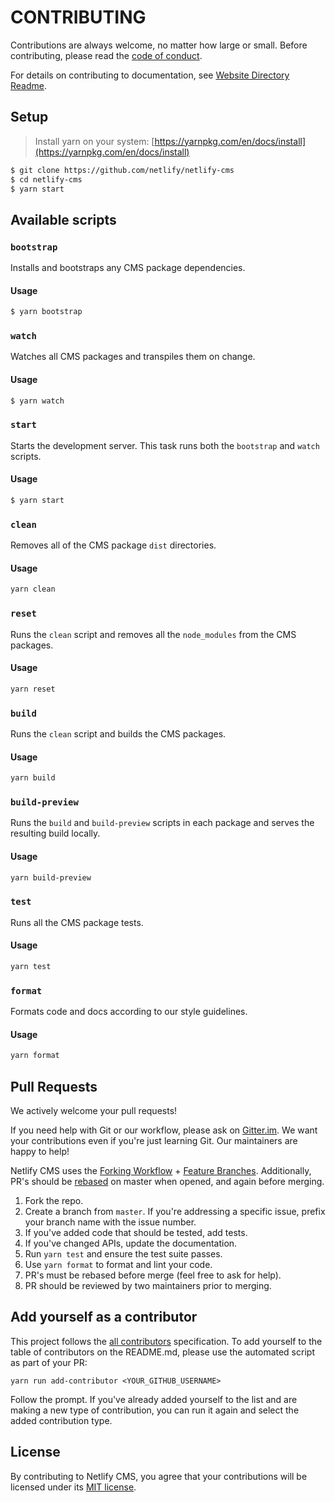 # CONTRIBUTING

Contributions are always welcome, no matter how large or small. Before contributing,
please read the [code of conduct](CODE_OF_CONDUCT.md).

For details on contributing to documentation, see [Website Directory Readme](https://github.com/netlify/netlify-cms/blob/master/website/README.md).

## Setup

> Install yarn on your system: [https://yarnpkg.com/en/docs/install](https://yarnpkg.com/en/docs/install)

```sh
$ git clone https://github.com/netlify/netlify-cms
$ cd netlify-cms
$ yarn start
```

## Available scripts

### `bootstrap`

Installs and bootstraps any CMS package dependencies.

#### Usage

```sh
$ yarn bootstrap
```

### `watch`

Watches all CMS packages and transpiles them on change.

#### Usage

```sh
$ yarn watch
```

### `start`

Starts the development server. This task runs both the `bootstrap` and `watch` scripts.

#### Usage

```sh
$ yarn start
```

### `clean`

Removes all of the CMS package `dist` directories.

#### Usage

```sh
yarn clean
```

### `reset`

Runs the `clean` script and removes all the `node_modules` from the CMS packages.

#### Usage

```sh
yarn reset
```

### `build`

Runs the `clean` script and builds the CMS packages.

#### Usage

```sh
yarn build
```

### `build-preview`

Runs the `build` and `build-preview` scripts in each package and serves the resulting build locally.

#### Usage

```sh
yarn build-preview
```

### `test`

Runs all the CMS package tests.

#### Usage

```sh
yarn test
```

### `format`

Formats code and docs according to our style guidelines.

#### Usage

```sh
yarn format
```

## Pull Requests

We actively welcome your pull requests!

If you need help with Git or our workflow, please ask on [Gitter.im](https://gitter.im/netlify/NetlifyCMS). We want your contributions even if you're just learning Git. Our maintainers are happy to help!

Netlify CMS uses the [Forking Workflow](https://www.atlassian.com/git/tutorials/comparing-workflows#forking-workflow) + [Feature Branches](https://www.atlassian.com/git/tutorials/comparing-workflows#feature-branch-workflow). Additionally, PR's should be [rebased](https://www.atlassian.com/git/tutorials/merging-vs-rebasing) on master when opened, and again before merging.

1. Fork the repo.
2. Create a branch from `master`. If you're addressing a specific issue, prefix your branch name with the issue number.
2. If you've added code that should be tested, add tests.
3. If you've changed APIs, update the documentation.
4. Run `yarn test` and ensure the test suite passes.
5. Use `yarn format` to format and lint your code.
6. PR's must be rebased before merge (feel free to ask for help).
7. PR should be reviewed by two maintainers prior to merging.

## Add yourself as a contributor

This project follows the [all contributors](https://github.com/kentcdodds/all-contributors) specification. To add yourself to the table of contributors on the README.md,
please use the automated script as part of your PR:

```console
yarn run add-contributor <YOUR_GITHUB_USERNAME>
```

Follow the prompt. If you've already added yourself to the list and are making a
new type of contribution, you can run it again and select the added contribution
type.

## License

By contributing to Netlify CMS, you agree that your contributions will be licensed
under its [MIT license](LICENSE).
